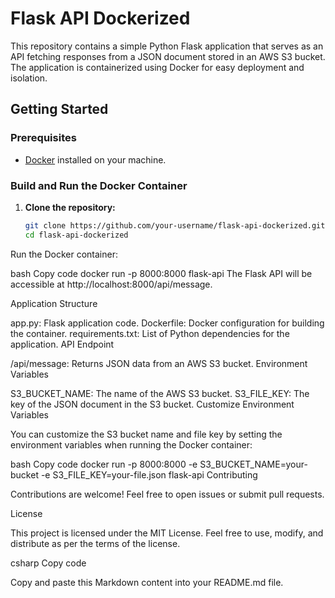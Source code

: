# Flask API Dockerized

This repository contains a simple Python Flask application that serves as an API fetching responses from a JSON document stored in an AWS S3 bucket. The application is containerized using Docker for easy deployment and isolation.

## Getting Started

### Prerequisites

- [Docker](https://docs.docker.com/get-docker/) installed on your machine.

### Build and Run the Docker Container

1. **Clone the repository:**

   ```bash
   git clone https://github.com/your-username/flask-api-dockerized.git
   cd flask-api-dockerized
Run the Docker container:

bash
Copy code
docker run -p 8000:8000 flask-api
The Flask API will be accessible at http://localhost:8000/api/message.

Application Structure

app.py: Flask application code.
Dockerfile: Docker configuration for building the container.
requirements.txt: List of Python dependencies for the application.
API Endpoint

/api/message: Returns JSON data from an AWS S3 bucket.
Environment Variables

S3_BUCKET_NAME: The name of the AWS S3 bucket.
S3_FILE_KEY: The key of the JSON document in the S3 bucket.
Customize Environment Variables

You can customize the S3 bucket name and file key by setting the environment variables when running the Docker container:

bash
Copy code
docker run -p 8000:8000 -e S3_BUCKET_NAME=your-bucket -e S3_FILE_KEY=your-file.json flask-api
Contributing

Contributions are welcome! Feel free to open issues or submit pull requests.

License

This project is licensed under the MIT License. Feel free to use, modify, and distribute as per the terms of the license.

csharp
Copy code

Copy and paste this Markdown content into your README.md file.